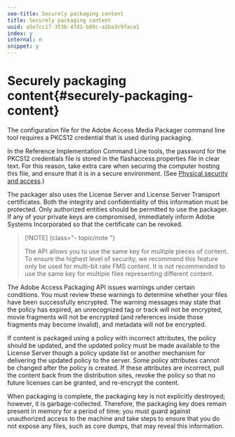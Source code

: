 ```yaml
---
seo-title: Securely packaging content
title: Securely packaging content
uuid: a5e7cc17-353b-47d1-b89c-a2ba3c9faca1
index: y
internal: n
snippet: y
---
```


# Securely packaging content{#securely-packaging-content}

The configuration file for the Adobe Access Media Packager command line tool requires a PKCS12 credential that is used during packaging.

In the Reference Implementation Command Line tools, the password for the PKCS12 credentials file is stored in the flashaccess.properties file in clear text. For this reason, take extra care when securing the computer hosting this file, and ensure that it is in a secure environment. (See [Physical security and access](physicalSecurity.md#WS287f927bd30d4b1f7797d0b413073dcfd7d-8000-ver2.0).)

The packager also uses the License Server and License Server Transport certificates. Both the integrity and confidentiality of this information must be protected. Only authorized entities should be permitted to use the packager. If any of your private keys are compromised, immediately inform Adobe Systems Incorporated so that the certificate can be revoked.

>[!NOTE] {class="- topic/note "}
>
>The API allows you to use the same key for multiple pieces of content. To ensure the highest level of security, we recommend this feature only be used for multi-bit rate FMS content. It is not recommended to use the same key for multiple files representing different content.

The Adobe Access Packaging API issues warnings under certain conditions. You must review these warnings to determine whether your files have been successfully encrypted. The warning messages may state that the policy has expired, an unrecognized tag or track will not be encrypted, movie fragments will not be encrypted (and references inside those fragments may become invalid), and metadata will not be encrypted.

If content is packaged using a policy with incorrect attributes, the policy should be updated, and the updated policy must be made available to the License Server though a policy update list or another mechanism for delivering the updated policy to the server. Some policy attributes cannot be changed after the policy is created. If these attributes are incorrect, pull the content back from the distribution sites, revoke the policy so that no future licenses can be granted, and re-encrypt the content.

When packaging is complete, the packaging key is not explicitly destroyed; however, it is garbage-collected. Therefore, the packaging key does remain present in memory for a period of time; you must guard against unauthorized access to the machine and take steps to ensure that you do not expose any files, such as core dumps, that may reveal this information. 
